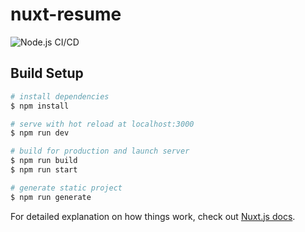 # nuxt-resume

![Node.js CI/CD](https://github.com/surfingtonio/nuxt-resume/workflows/Node.js%20CI/CD/badge.svg?branch=master)

## Build Setup

```bash
# install dependencies
$ npm install

# serve with hot reload at localhost:3000
$ npm run dev

# build for production and launch server
$ npm run build
$ npm run start

# generate static project
$ npm run generate
```

For detailed explanation on how things work, check out [Nuxt.js docs](https://nuxtjs.org).
